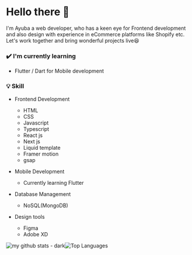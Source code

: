 
# Hello there 👋 
I'm Ayuba a web developer, who has a keen eye for Frontend development and also design with experience in eCommerce platforms like Shopify etc. Let's work together and bring wonderful projects live😆 


### ✔️ I'm currently learning
- Flutter / Dart for Mobile development

### 💡 Skill
- Frontend Development 
  - HTML
  - CSS
  - Javascript
  - Typescript
  - React js
  - Next js
  - Liquid template
  - Framer motion
  - gsap
  
  
- Mobile Development
  - Currently learning Flutter
  
- Database Management
  - NoSQL(MongoDB)
  
- Design tools
  - Figma 
  - Adobe XD

![my github stats - dark](https://github-readme-stats.vercel.app/api?username=vyuba&show_icons=true&count_private=true)![Top Languages](https://github-readme-stats.vercel.app/api/top-langs/?username=vyuba&layout=compact&count_private=true)
